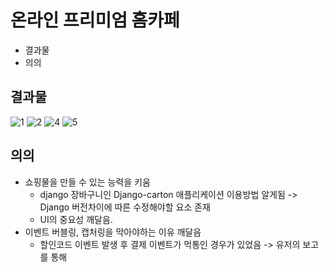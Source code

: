 # 온라인 프리미엄 홈카페 
* 결과물
* 의의


## 결과물
![1](https://user-images.githubusercontent.com/35883056/53281183-b3403700-3767-11e9-8f0e-bef61d90eb8e.PNG)
![2](https://user-images.githubusercontent.com/35883056/53281200-fc908680-3767-11e9-914a-55119d809bdf.PNG)
![4](https://user-images.githubusercontent.com/35883056/53281203-03b79480-3768-11e9-9843-24a6526ba009.PNG)
![5](https://user-images.githubusercontent.com/35883056/53281204-09ad7580-3768-11e9-81b1-9afc85bb6315.PNG)

## 의의
* 쇼핑물을 만들 수 있는 능력을 키움 
  * django 장바구니인 Django-carton 애플리케이션 이용방법 알게됨 -> Django 버전차이에 따른 수정해야할 요소 존재
  * UI의 중요성 깨달음. 
* 이벤트 버블링, 캡처링을 막아야하는 이유 깨달음
  * 할인코드 이벤트 발생 후 결제 이벤트가 먹통인 경우가 있었음 -> 유저의 보고를 통해 
